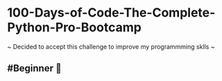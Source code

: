 # 100-Days-of-Code-The-Complete-Python-Pro-Bootcamp
~ Decided to accept this challenge to improve my programmming sklls ~

<h2>#Beginner 🌱</h2>





